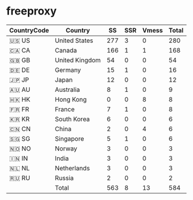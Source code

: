 # freeproxy

|CountryCode|Country|SS|SSR|Vmess|Total|
|  ----  | ----  |  ----  | ----  |  ----  | ----  |
|🇺🇸 US|United States|277|3|0|280|
|🇨🇦 CA|Canada|166|1|1|168|
|🇬🇧 GB|United Kingdom|54|0|0|54|
|🇩🇪 DE|Germany|15|1|0|16|
|🇯🇵 JP|Japan|12|0|0|12|
|🇦🇺 AU|Australia|8|1|0|9|
|🇭🇰 HK|Hong Kong|0|0|8|8|
|🇫🇷 FR|France|7|1|0|8|
|🇰🇷 KR|South Korea|6|0|0|6|
|🇨🇳 CN|China|2|0|4|6|
|🇸🇬 SG|Singapore|5|1|0|6|
|🇳🇴 NO|Norway|3|0|0|3|
|🇮🇳 IN|India|3|0|0|3|
|🇳🇱 NL|Netherlands|3|0|0|3|
|🇷🇺 RU|Russia|2|0|0|2|
||Total|563|8|13|584|

